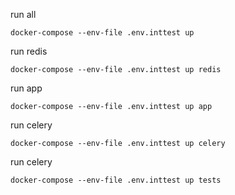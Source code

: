 
run all
```shell
docker-compose --env-file .env.inttest up
```

run redis
```shell
docker-compose --env-file .env.inttest up redis
```

run app
```shell
docker-compose --env-file .env.inttest up app
```

run celery
```shell
docker-compose --env-file .env.inttest up celery
```

run celery
```shell
docker-compose --env-file .env.inttest up tests
```
